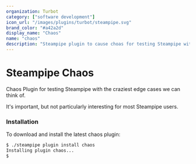 ```yaml
---
organization: Turbot
category: ["software development"]
icon_url: "/images/plugins/turbot/steampipe.svg"
brand_color: "#a42a2d"
display_name: "Chaos"
name: "chaos"
description: "Steampipe plugin to cause choas for testing Steampipe with the craziest edge cases we can think of."
---
```


# Steampipe Chaos

Chaos Plugin for testing Steampipe with the craziest edge cases we can think of.

It's important, but not particularly interesting for most Steampipe users.

### Installation
To download and install the latest chaos plugin:
```bash
$ ./steampipe plugin install chaos
Installing plugin chaos...
$
```
